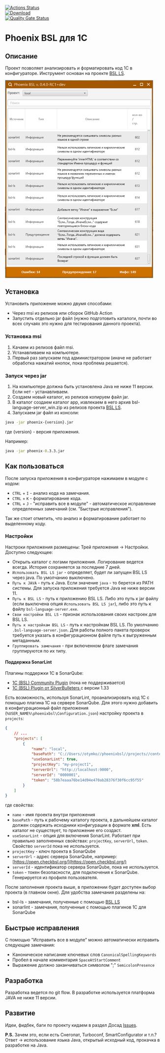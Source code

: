 [![Actions Status](https://github.com/otymko/phoenixbsl/workflows/Java%20CI/badge.svg)](https://github.com/otymko/phoenixbsl/actions)	
[![Download](https://img.shields.io/github/release/otymko/phoenixbsl.svg?label=download&style=flat)](https://github.com/otymko/phoenixbsl/releases/latest)	
[![Quality Gate Status](https://sonarcloud.io/api/project_badges/measure?project=phoenixbsl&metric=alert_status)](https://sonarcloud.io/dashboard?id=phoenixbsl)
# Phoenix BSL для 1С

## Описание

Проект позволяет анализировать и форматировать код 1С в конфигураторе. Инструмент основан на проекте [BSL LS](https://github.com/1c-syntax/bsl-language-server).

<img src="docs/assets/images/preview.png" alt="Превью PhoenixBSL" style="zoom:80%;" />

## Установка

Установить приложение можно двумя способами:
* Через msi из релизов или сборок GitHub Action
* Запустить отдельно jar файл (нужно подготовить каталоги, почти во всех случаях это нужно для тестирования данного проекта).

### Установка msi

1. Качаем из релизов файл msi.
2. Устанавливаем на компьютере.
3. Первый раз запускаем под администратором (иначе не работает обработка нажатий кнопок, пока проблема решается).

### Запуск через jar

1. На компьютере должна быть установлена Java не ниже 11 версии. Если нет - устанавливаем.
2. Создаем новый каталог, из релизов копируем файл jar.
3. В каталог создаем каталог app, извлекаем в него архив bsl-language-server_win.zip из релизов проекта [BSL LS](https://github.com/1c-syntax/bsl-language-server/releases/latest).
4. Запускаем jar файл из консоли:
```cmd
java -jar phoenix-{version}.jar 
```
где {version} - версия приложения.

Например:
```cmd
java -jar phoenix-0.3.3.jar 
```

## Как пользоваться

После запуска приложения в конфигураторе нажимаем в модуле с кодом:
* `CTRL` + `I` - анализ кода на замечания.
* `CTRL` + `K` - форматирование кода.
* `CTRL` + `J` - "исправить все в модуле" - автоматическое исправление определенных замечаний (см. "Быстрые исправления").

Так же стоит отметить, что анализ и форматирование работает по выделенному коду.

### Настройки
Настроки приложения размещены: Трей приложения -> Настройки.
Доступно следующее:
* Открыть каталог с логами приложения. Логирование ведется всегда. История сохраняется за последние 7 дней.
* `Использовать BSL LS jar` - определяет, будет ли запущен BSL LS через java. По умолчанию выключено.
* `Путь к JAVA` - путь к Java. Если значение `java` - то берется из PATH системы. 
Для запуска приложения требуется Java не ниже версии 11. 
* `Путь к BSL LS` - путь к приложению BSL LS. Либо это путь к jar файлу (если выключена опция `Использовать BSL LS jar`), либо это 
путь к файлу `bsl-language-server.exe`.
* `Свои настройки BSL LS` - признак использования своих настроек для BSL LS.
* `Путь к настройкам BSL LS` - путь к настройкам BSL LS. По умолчанию `.bsl-language-server.json`. Для работы полного пакета проверок требуется указать в конфигурационном файле путь к выгруженным метаданным.  
* `Группировать замечания` - при включенном флаге замечания группируются по их типу.

#### Поддержка SonarLint

Плагины поддержки 1С в SonarQube:
* [1C (BSL) Community Plugin](https://github.com/1c-syntax/sonar-bsl-plugin-community) (пока не поддерживается)
* [1C (BSL) Plugin от SilverBulleters ](https://silverbulleters.org/sonarqube) с версии 1.33

Есть возможность, используя SonarLint, проанализировать код 1С с помощью плагина 1С на сервере SonarQube. Для этого нужно добавить в конфигурационный файл приложения (`%USER_NAME%\phoenixbsl\Configuration.json`) настройку проекта в `projects`:

```json
{
    // ...
    "projects": [
        {
            "name": "local",
            "basePath": "C://Users//otymko//phoenixbsl//projects//context-collector//",
            "useSonarLint": true,
            "projectKey": "my-project1",
            "serverUrl": "http://localhost:9000",
            "serverId": "0000001",
            "token": "58b7eaaa76be14d94e470ab28376f30f6cc95f55"
        }
    ]
}
```

где свойства:

* `name` - имя проекта внутри приложения
* `basePath` - путь к рабочему каталогу проекта, в дальнейшем каталог должен содержать исходники конфигурации в формате **xml**. Есть каталог не существует, то приложение его создаст.
* `useSonarLint` - опция для включения SonarLint. Работает при правильно заполненных свойствах: `projectKey`, `serverUrl`, `token`. Свойство `serverId` пока не используется.
* `projectKey` - ключ проекта в SonarQube
* `serverUrl` - адрес сервера SonarQube, например: [https://open.checkbsl.org/](https://open.checkbsl.org/)
* `serverId` - идентификатор сервера SonarQube, пока не используется.
* `token` - токен безопасности, для подключения к SonarQube. Генерируется из профиля пользователя.

После заполнения проекта выше, в приложении будет доступен выбор проекта (в главном окне). Для удобства замечания разделены на:

* bsl-ls - замечания, полученные с помощью [BSL LS](https://github.com/1c-syntax/bsl-language-server)
* sonarlint - замечания, полученные с помощью плагинов 1С для SonarQube


## Быстрые исправления

С помощью "Исправить все в модуле" можно автоматически исправить следующие замечания:
* Каноническое написание ключевых слов `CanonicalSpellingKeywords`
* Пробел в начале комментария `SpaceAtStartComment`
* Выражение должно заканчиваться символом ";" `SemicolonPresence`

## Разработка

Разработка ведется по git flow. В разработке используется платформа JAVA не ниже 11 версии.

## Развитие
Идеи, фидбек, баги по проекту кидаем в раздел Досад [Issues](https://github.com/otymko/phoenixbsl/issues).


**P.S.** Зачем это, если есть Снегопат, Turboconf, SmartConfigurator и т.п.? 
Ответ -> использование языка Java, открытый исходный код, прокачка в разработке на Java.
